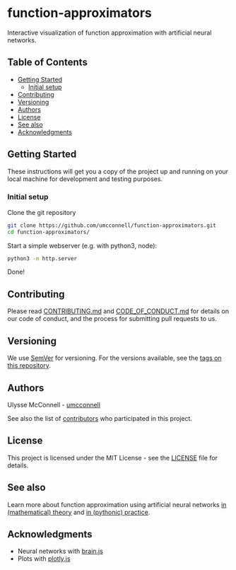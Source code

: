 # function-approximators

Interactive visualization of function approximation with artificial neural
networks.

## Table of Contents

-   [Getting Started](#getting-started)
    -   [Initial setup](#initial-setup)
-   [Contributing](#contributing)
-   [Versioning](#versioning)
-   [Authors](#authors)
-   [License](#license)
-   [See also](#see-also)
-   [Acknowledgments](#acknowledgments)

## Getting Started

These instructions will get you a copy of the project up and running on your
local machine for development and testing purposes.

### Initial setup

Clone the git repository

```bash
git clone https://github.com/umcconnell/function-approximators.git
cd function-approximators/
```

Start a simple webserver (e.g. with python3, node):

```bash
python3 -m http.server
```

Done!

## Contributing

Please read [CONTRIBUTING.md](CONTRIBUTING.md) and
[CODE_OF_CONDUCT.md](CODE_OF_CONDUCT.md) for details on our code of conduct, and
the process for submitting pull requests to us.

## Versioning

We use [SemVer](http://semver.org/) for versioning. For the versions available,
see the [tags on this repository](https://github.com/umcconnell/function-approximators/tags).

## Authors

Ulysse McConnell - [umcconnell](https://github.com/umcconnell/)

See also the list of
[contributors](https://github.com/umcconnell/function-approximators/contributors)
who participated in this project.

## License

This project is licensed under the MIT License - see the
[LICENSE](LICENSE) file for details.

## See also

Learn more about function approximation using artificial neural networks
[in (mathematical) theory](https://en.wikipedia.org/wiki/Universal_approximation_theorem)
and
[in (pythonic) practice](https://machinelearningmastery.com/neural-networks-are-function-approximators/).

## Acknowledgments

-   Neural networks with [brain.js](https://brain.js.org/)
-   Plots with [plotly.js](https://plotly.com/javascript/)
